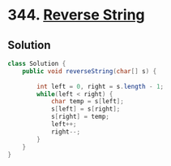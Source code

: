 # 344. [Reverse String](https://leetcode.com/problems/reverse-string/description/?envType=daily-question&envId=2024-06-02)

## Solution

```java
class Solution {
    public void reverseString(char[] s) {
        
        int left = 0, right = s.length - 1;
        while(left < right) {
            char temp = s[left];
            s[left] = s[right];
            s[right] = temp;
            left++;
            right--;
        }
    }
}
```
